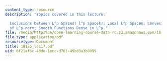 ```yaml
---
content_type: resource
description: 'Topics covered in this lecture:

  Inclusions between L^p Spaces? l^p Spaces?; Local L^p Spaces; Convexity Properties
  of L^p-norm; Smooth Functions Dense in L^p.'
file: /media/https%3A/open-learning-course-data-rc.s3.amazonaws.com/18-125-measure-and-integration-fall-2003/6f21af6c40de1eccd70349bd3a3b0095_18125_lec17.pdf
file_type: application/pdf
resourcetype: Document
title: 18125_lec17.pdf
uid: 6f21af6c-40de-1ecc-d703-49bd3a3b0095
---
```

